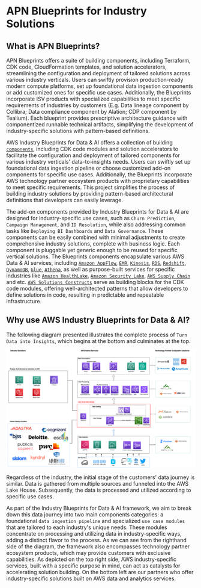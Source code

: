 # APN Blueprints for Industry Solutions

## What is APN Blueprints?

APN Blueprints offers a suite of building components, including Terraform, CDK code, CloudFormation templates, and solution accelerators, streamlining the configuration and deployment of tailored solutions across various industry verticals. Users can swiftly provision production-ready modern compute platforms, set up foundational data ingestion components or add customized ones for specific use cases. Additionally, the Blueprints incorporate ISV products with specialized capabilities to meet specific requirements of industries by customers (E.g. Data lineage component by Collibra; Data compliance component by Alation; CDP component by Tealium). Each blueprint provides prescriptive architecture guidance with componentized runnable technical artifacts, simplifying the development of industry-specific solutions with pattern-based definitions. 



AWS Industry Blueprints for Data & AI offers a collection of building [`components`]('components.md'), including CDK code modules and solution accelerators to facilitate the configuration and deployment of tailored components for various industry verticals' data-to-insights needs. Users can swiftly set up foundational data ingestion pipeline or choose customized add-on components for specific use cases. Additionally, the Blueprints incorporate AWS technology partner ecosystem products with proprietary capabilities to meet specific requirements. This project simplifies the process of building industry solutions by providing pattern-based architectural definitions that developers can easily leverage.

The add-on components provided by Industry Blueprints for Data & AI are designed for industry-specific use cases, such as `Churn Prediction`, `Campaign Management`, and `ID Resolution`, while also addressing common tasks like `Deploying BI Dashboards` and `Data Governance`. These components can be easily combined with minimal adjustments to create comprehensive industry solutions, complete with business logic. Each component is pluggable yet generic enough to be reused for specific vertical solutions. The Blueprints components encapsulate various AWS Data & AI services, including [`Amazon AppFlow`]('https://aws.amazon.com/appflow/'), [`EMR`]('https://aws.amazon.com/emr/'), [`Kinesis`]('https://aws.amazon.com/pm/kinesis/'), [`RDS`]('https://aws.amazon.com/rds/'), [`Redshift`]('https://aws.amazon.com/redshift/'), [`DynamoDB`]('https://aws.amazon.com/dynamodb/'), [`Glue`]('https://aws.amazon.com/glue/'), [`Athena`]('https://aws.amazon.com/athena/'), as well as purpose-built services for specific industries like [`Amazon HealthLake`]('https://aws.amazon.com/healthlake/'), [`Amazon Security Lake`]('https://aws.amazon.com/security-lake/'), [`AWS Supply Chain`]('https://aws.amazon.com/aws-supply-chain/') and etc. [`AWS Solutions Constructs`]('https://docs.aws.amazon.com/solutions/latest/constructs/welcome.html') serve as building blocks for the CDK code modules, offering well-architected patterns that allow developers to define solutions in code, resulting in predictable and repeatable infrastructure.

## Why use AWS Industry Blueprints for Data & AI?

The following diagram presented illustrates the complete process of `Turn Data into Insights`, which begins at the bottom and culminates at the top. 

![IBP](./assets/images/IBP.png)


Regardless of the industry, the initial stage of the customers' data journey is similar. Data is gathered from multiple sources and funneled into the AWS Lake House. Subsequently, the data is processed and utilized according to specific use cases. 

As part of the Industry Blueprints for Data & AI framework, we aim to break down this data journey into two main components categories: a foundational `data ingestion pipeline` and specialized `use case modules` that are tailored to each industry's unique needs. These modules concentrate on processing and utilizing data in industry-specific ways, adding a distinct flavor to the process. As we can see from the righthand side of the diagram, the framework also encompasses technology partner ecosystem products, which may provide customers with exclusive capabilities. As depicted on the top right side, AWS industry-specific services, built with a specific purpose in mind, can act as catalysts for accelerating solution building. On the bottom left are our partners who offer industry-specific solutions built on AWS data and analytics services. 
